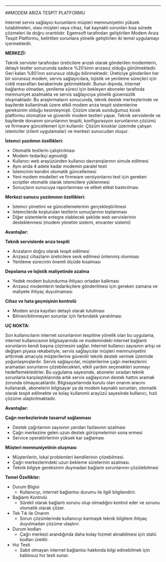 - - -
##MODEM ARIZA TESPİT PLATFORMU

Internet servis sağlayıcı kurumların müşteri memnuniyetini yüksek tutabilmeleri, olası müşteri veya cihaz, hat kaynaklı sorunları kısa sürede çözmeleri ile doğru orantılıdır. Egemsoft tarafından geliştirilen Modem Arıza Tespit Platformu, belirtilen sorunlara yönelik geliştirilen iki temel uygulamayı içermektedir. 

**MERKEZİ:**

Teknik servisler tarafından üreticilere arızalı olarak gönderilen modemlerin, detaylı testler sonucunda sadece %20’sinin arızasız olduğu görülmektedir. Geri kalan %80’inın sorunsuz olduğu bilinmektedir. Üreticiye gönderilen her bir sorunsuz modem, servis sağlayıcılara, lojistik ve yenileme süreçleri için ciddi  masrafları beraberinde getirmektedir. 
Bunun dışında, internet bağlantısı olmadan, yenileme süreci için bekleyen aboneler tarafında memnuniyet azalmakta ve servis sağlayıcıya yönelik güvensizlik oluşmaktadır. Bu araştırmaların sonucunda, teknik destek merkezlerinde ve bayilerde kullanılmak üzere etkili modem arıza tespit sistemlerine gereksinim olduğu kesinleşmişti.
Çözüm olarak sunduğumuz kiosk platformu otomatize ve güvenilir modem testleri yapar. Teknik servislerde ve bayilerde donanım sorunlarının tespiti, konfigurasyon sorunlarının çözümü ve firmware güncellemeri için kullanılır. Çözüm kiosklar üzerinde çalışan istemciler (client uygulamalar) ve merkezi sunucudan oluşur. 


**İstemci yazılımın özellikleri:**  

- Otomatik testlerin çalıştırılması
- Modem-tedarikçi agnostiği
- Kullanıcı web arayüzünden kullanıcı davranışlarının simule edilmesi 
- Aynı anda 4 adete kadar modemin paralel testi 
- İstemcinin kendini otomatik güncellemesi
- Yeni modem modelleri ve firmware versiyonlarını test için gereken scriptler otomatik olarak istemcilere yüklenmesi
- Sonuçların sunucuya raporlanması ve etiket etiket bastırılması


**Merkezi sunucu yazılımının özellikleri:**  

- İstemci yönetimi ve güncellemelerinin gerçekleştirilmesi
- İstemcilerde koşturulan testlerin sonuçlarının toplanması
- Diğer sistemlerle entegre olablecek şekilde web servislerinin desteklenmesi (modem yönetim sistemi, envanter sistemi)


**Avantajlar:** 

**Teknik servislerde arıza tespiti**  

- Arızaların doğru olarak tespit edilmesi
- Arızasız cihazların üreticilere sevk edilmesi önlenmiş olunması
- Yenileme sürecinin önemli ölçüde kısalması

**Depolama ve lojistik maliyetinde azalma**

- Yedek modem bulundurma ihtiyacı ortadan kalkması
- Arızasız modemlerin tedarikçilere gönderilmesi için gereken zamana ve maliyete ihtiyaç duyulmaması

**Cihaz ve hata geçmişinin kontrolü**

- Modem arıza kayıtları detaylı olarak tutulması
- Bilinen/bilinmeyen sorunlar için farkındalık yaratılması


**UÇ NOKTA:**

Son kullanıcıların internet sorunlarının tespitine yönelik olan bu uygulama, internet  kullanıcısının bilgisayarında ve modemindeki internet bağlantı sorunlarını kendi başına çözmesini sağlar. Internet kullanıcı sayısının  artışı ve değişen piyasa rekabetiyle, servis sağlayıcılar müşteri memnuniyetini arttırmak amacıyla müşterilerine güvenilir teknik destek vermek üzerinde yoğunlaşmışlardır. Servis sağlayıcılar, müşterilerine çağrı merkezlerini aramadan sorunlarını çözebilecekleri, etkili yardım seçenekleri sunmayı hedeflemektedirler. Bu uygulama sayesinde, aboneler sıradan teknik sorunlarla karşılaştıklarında artık servis sağlayıcının destek hattını aramak zorunda olmayacaklardır. Bilgisayarlarında kurulu olan onarım aracını kullanarak,  abonelerin bilgisayar ya da modem kaynaklı sorunları, otomatik olarak tespit edilmekte ve kolay kullanımlı arayüzü sayesinde kullanıcı, hızlı çözüme ulaştırılmaktadır.

**Avantajlar:**

**Çağrı merkezlerinde tasarruf sağlanması**

- Destek çağrılarının sayısının yarıdan fazlasının azalması
- Çağrı merkezine gelen uzun destek görüşmelerinin sona ermesi
- Service operatörlerinin yüksek kar sağlaması

**Müşteri memnuniyetinin oluşması**

- Müşterilerin, lokal problemleri kendilerinin çözebilmesi. 
- Çağrı merkezlerindeki uzun bekleme sürelerinin azalması.
- Teknik bilgiye gereksinim duymadan bağlantı sorunlarının çözülebilmesi

**Temel Özellikler:**

- Durum Bilgisi
	- Kullanıcıyı, internet bağlantısı durumu ile ilgili bilgilendirir.
- Bağlantı Kontrolü
	- Sürekli olarak bağlantı sorunu olup olmadığını kontrol eder ve sorunu otomatik olarak çözer.
- Tek Tık ile Onarım
	- Sorun çözümlerinde kullanıcıyı karmaşık teknik bilgilere ihtiyaç duyulmadan çözüme ulaştırır.
- Durum kodları
	- Çağrı merkezi arandığında daha kolay hizmet alınabilmesi için statü kodları üretilir.
- Hız Testi
	- Sabit olmayan internet bağlantısı hakkında bilgi edinebilmek için kablosuz hız testi sunar.

